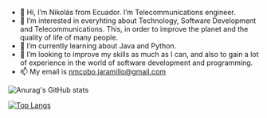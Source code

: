 - 👋 Hi, I’m Nikolás from Ecuador. I’m Telecommunications engineer.
- 👀 I’m interested in everyhting about Technology, Software Development and Telecommunications. This, in order to improve the planet and the quality of life of many people.
- 🌱 I’m currently learning about Java and Python.
- 💞️ I’m looking to improve my skills as much as I can, and also to gain a lot of experience in the world of software development and programming.
- 📫 My email is nmcobo.jaramillo@gmail.com

![Anurag's GitHub stats](https://github-readme-stats.vercel.app/api?username=nmcoboj&show_icons=true&theme=dark)


[![Top Langs](https://github-readme-stats.vercel.app/api/top-langs/?username=nmcoboj&layout=compact&langs_count=8)](https://github.com/nmcoboj/github-readme-stats)


<!---
nmcoboj/nmcoboj is a ✨ special ✨ repository because its `README.md` (this file) appears on your GitHub profile.
You can click the Preview link to take a look at your changes.
--->
